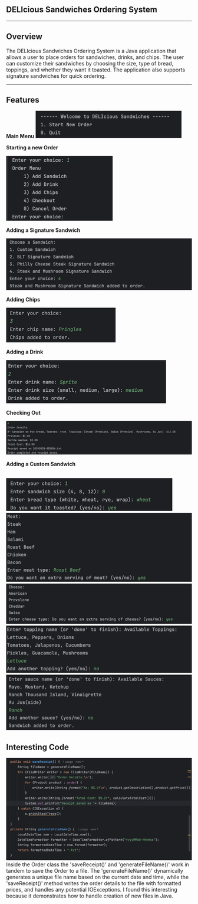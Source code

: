 DELIcious Sandwiches Ordering System
--
___
Overview
-
The DELIcious Sandwiches Ordering System is a Java application that allows a user to place orders for sandwiches, drinks, and chips. The user can customize their sandwiches by choosing the size, type of bread, toppings, and whether they want it toasted. The application also supports signature sandwiches for quick ordering.

---
Features
--
**Main Menu**
![img.png](src/main/java/com/ps/img.png)

**Starting a new Order**

![img_1.png](src/main/java/com/ps/img_1.png)

**Adding a Signature Sandwich**

![img_2.png](src/main/java/com/ps/img_2.png)

**Adding Chips**

![img_3.png](src/main/java/com/ps/img_3.png)

**Adding a Drink**

![img_4.png](src/main/java/com/ps/img_4.png)

**Checking Out**

![img_5.png](src/main/java/com/ps/img_5.png)

**Adding a Custom Sandwich**

![img_6.png](src/main/java/com/ps/img_6.png)
![img_7.png](src/main/java/com/ps/img_7.png)
![img_8.png](src/main/java/com/ps/img_8.png)
![img_9.png](src/main/java/com/ps/img_9.png)
![img_10.png](src/main/java/com/ps/img_10.png)
---
Interesting Code
--
![img_11.png](src/main/java/com/ps/img_11.png)
Inside the Order class the 'saveReceipt()' and 'generateFileName()' work in tandem to save the Order to a file. The 'generateFileName()' dynamically generates a unique file name based on the current date and time, while the 'saveReceipt()' method writes the order details to the file with formatted prices, and handles any potential IOExceptions. I found this interesting because it demonstrates how to handle creation of new files in Java. 




